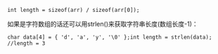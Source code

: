 ``` prettyprint
int length = sizeof(arr) / sizeof(arr[0]);
```

如果是字符数组的话还可以用strlen()来获取字符串长度(数组长度-1)：

``` prettyprint
char data[4] = { 'd', 'a', 'y', '\0' };int length = strlen(data);    //length = 3
```


